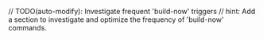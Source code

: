 // TODO(auto-modify): Investigate frequent 'build-now' triggers
// hint: Add a section to investigate and optimize the frequency of 'build-now' commands.
